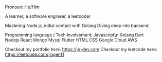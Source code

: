 Pronoun: He/Him

A learner, a software engineer, a leetcoder

Mastering Node js, initial contact with Golang
Diving deep into backend

Programming language / Tech involvement:
Javascript\n
Golang
Dart
Nodejs
React
Mongo
Mysql
Flutter
HTML
CSS
Google Cloud
AWS

Checkout my portfolio here: https://je-dev.com
Checkout my leetcode here: https://leetcode.com/jingen11
